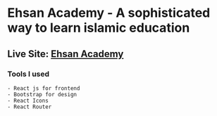 # Ehsan Academy - A sophisticated way to learn islamic education

## Live Site: [Ehsan Academy](https://ehsan-academy.netlify.app/)

### Tools I used
    - React js for frontend
    - Bootstrap for design
    - React Icons
    - React Router